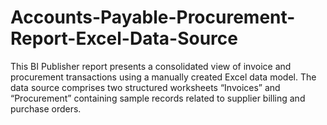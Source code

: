 # Accounts-Payable-Procurement-Report-Excel-Data-Source
This BI Publisher report presents a consolidated view of invoice and procurement transactions using a manually created Excel data model. The data source comprises two structured worksheets “Invoices” and “Procurement” containing sample records related to supplier billing and purchase orders. 

